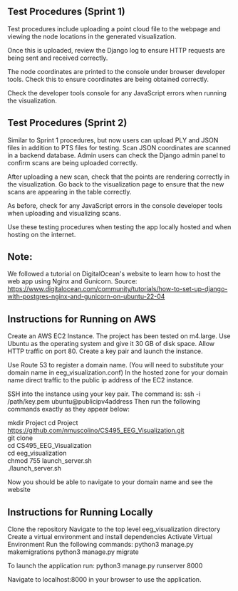 <h2>Test Procedures (Sprint 1)</h2>

Test procedures include uploading a point cloud file to the webpage and viewing the node locations in the generated visualization.

Once this is uploaded, review the Django log to ensure HTTP requests are being sent and received correctly.

The node coordinates are printed to the console under browser developer tools. Check this to ensure coordinates are being obtained correctly.

Check the developer tools console for any JavaScript errors when running the visualization.

<h2>Test Procedures (Sprint 2)</h2>

Similar to Sprint 1 procedures, but now users can upload PLY and JSON files in addition to PTS files for testing. Scan JSON coordinates are scanned in a backend database. Admin users can check the Django admin panel to confirm scans are being uploaded correctly.

After uploading a new scan, check that the points are rendering correctly in the visualization. Go back to the visualization page to ensure that the new scans are appearing in the table correctly.

As before, check for any JavaScript errors in the console developer tools when uploading and visualizing scans.

Use these testing procedures when testing the app locally hosted and when hosting on the internet.

<h2>Note:</h2>

We followed a tutorial on DigitalOcean's website to learn how to host the web app using Nginx and Gunicorn.
Source: https://www.digitalocean.com/community/tutorials/how-to-set-up-django-with-postgres-nginx-and-gunicorn-on-ubuntu-22-04

<h2>Instructions for Running on AWS</h2>
Create an AWS EC2 Instance. The project has been tested on m4.large.
Use Ubuntu as the operating system and give it 30 GB of disk space. Allow HTTP
traffic on port 80. Create a key pair and launch the instance. 

Use Route 53 to register a domain name. (You will need to substitute your domain name in eeg_visualization.conf)
In the hosted zone for your domain name direct traffic to the public ip address of the EC2 instance.

SSH into the instance using your key pair. The command is:
ssh -i /path/key.pem ubuntu@publicipv4address
Then run the following commands exactly as they appear below:

mkdir Project
cd Project https://github.com/nmuscolino/CS495_EEG_Visualization.git <br>
git clone <br>
cd CS495_EEG_Visualization <br>
cd eeg_visualization <br>
chmod 755 launch_server.sh <br>
./launch_server.sh <br>

Now you should be able to navigate to your domain name and see the website

<h2>Instructions for Running Locally</h2>
Clone the repository
Navigate to the top level eeg_visualization directory
Create a virtual environment and install dependencies
Activate Virtual Environment
Run the following commands:
python3 manage.py makemigrations
python3 manage.py migrate

To launch the application run:
python3 manage.py runserver 8000

Navigate to localhost:8000 in your browser to use the application.